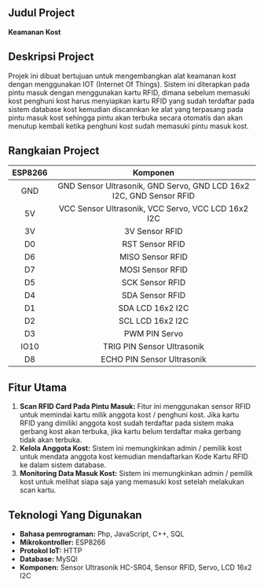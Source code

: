 ## Judul Project

**Keamanan Kost**

## Deskripsi Project

Projek ini dibuat bertujuan untuk mengembangkan alat keamanan kost dengan menggunakan IOT (Internet Of Things). Sistem ini diterapkan pada pintu masuk dengan menggunakan kartu RFID, dimana sebelum memasuki kost penghuni kost harus menyiapkan kartu RFID yang sudah terdaftar pada sistem database kost kemudian discannkan ke alat yang terpasang pada pintu masuk kost sehingga pintu akan terbuka secara otomatis dan akan menutup kembali ketika penghuni kost sudah memasuki pintu masuk kost.

## Rangkaian Project
| ESP8266 | Komponen    |
| :---:   | :---: |
| GND |  GND Sensor Ultrasonik, GND Servo, GND LCD 16x2 I2C, GND Sensor RFID |
| 5V   | VCC Sensor Ultrasonik, VCC Servo, VCC LCD 16x2 I2C |
| 3V   | 3V Sensor RFID |
| D0   | RST Sensor RFID |
| D6   | MISO Sensor RFID  |
| D7   | MOSI Sensor RFID  |
| D5   | SCK Sensor RFID |
| D4   | SDA Sensor RFID  |
| D1   | SDA LCD 16x2 I2C  |
| D2   | SCL LCD 16x2 I2C  |
| D3   | PWM PIN Servo |
| IO10   | TRIG PIN Sensor Ultrasonik |
| D8   | ECHO PIN Sensor Ultrasonik |

## Fitur Utama

1. **Scan RFID Card Pada Pintu Masuk:** Fitur ini menggunakan sensor RFID untuk memindai kartu milik anggota kost / penghuni kost. Jika kartu RFID yang dimiliki anggota kost sudah terdaftar pada sistem maka gerbang kost akan terbuka, jika kartu belum terdaftar maka gerbang tidak akan terbuka.
2. **Kelola Anggota Kost:** Sistem ini memungkinkan admin / pemilik kost untuk mendata anggota kost kemudian mendaftarkan Kode Kartu RFID ke dalam sistem database.
3. **Monitoring Data Masuk Kost:** Sistem ini memungkinkan admin / pemilik kost untuk melihat siapa saja yang memasuki kost setelah melakukan scan kartu.

## Teknologi Yang Digunakan

- **Bahasa pemrograman:** Php, JavaScript, C++, SQL
- **Mikrokontroller:** ESP8266
- **Protokol IoT:** HTTP
- **Database:** MySQl
- **Komponen:** Sensor Ultrasonik HC-SR04, Sensor RFID, Servo, LCD 16x2 I2C
